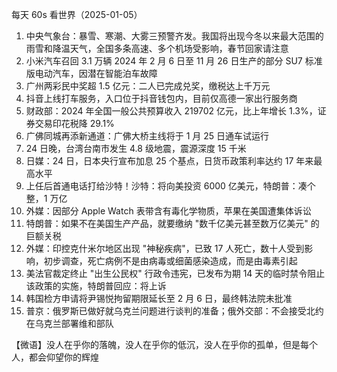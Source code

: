 每天 60s 看世界（2025-01-05）

1. 中央气象台：暴雪、寒潮、大雾三预警齐发。我国将出现今冬以来最大范围的雨雪和降温天气，全国多条高速、多个机场受影响，春节回家请注意
2. 小米汽车召回 3.1 万辆 2024 年 2 月 6 日至 11 月 26 日生产的部分 SU7 标准版电动汽车，因潜在智能泊车故障
3. 广州两彩民中奖超 1.5 亿元：二人已完成兑奖，缴税达上千万元
4. 抖音上线打车服务，入口位于抖音钱包内，目前仅高德一家出行服务商
5. 财政部：2024 年全国一般公共预算收入 219702 亿元，比上年增长 1.3%，证券交易印花税降 29.1%
6. 广佛同城再添新通道：广佛大桥主线将于 1 月 25 日通车试运行
7. 24 日晚，台湾台南市发生 4.8 级地震，震源深度 15 千米
8. 日媒：24 日，日本央行宣布加息 25 个基点，日货币政策利率达约 17 年来最高水平
9. 上任后首通电话打给沙特！沙特：将向美投资 6000 亿美元，特朗普：凑个整，1 万亿
10. 外媒：因部分 Apple Watch 表带含有毒化学物质，苹果在美国遭集体诉讼
11. 特朗普：如果不在美国生产产品，就要缴纳 "数千亿美元甚至数万亿美元" 的巨额关税
12. 外媒：印控克什米尔地区出现 "神秘疾病"，已致 17 人死亡，数十人受到影响，初步调查，死亡病例不是由病毒或细菌感染造成，而是由毒素引起
13. 美法官裁定终止 "出生公民权" 行政令违宪，已发布为期 14 天的临时禁令阻止该政策的实施，特朗普回应：将上诉
14. 韩国检方申请将尹锡悦拘留期限延长至 2 月 6 日，最终韩法院未批准
15. 普京：俄罗斯已做好就乌克兰问题进行谈判的准备；俄外交部：不会接受北约在乌克兰部署维和部队

【微语】没人在乎你的落魄，没人在乎你的低沉，没人在乎你的孤单，但是每个人，都会仰望你的辉煌